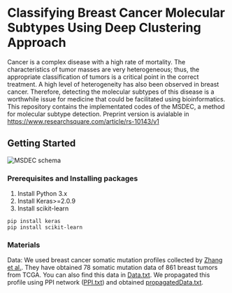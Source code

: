 
# Classifying Breast Cancer Molecular Subtypes Using Deep Clustering Approach

Cancer is a complex disease with a high rate of mortality. The characteristics of tumor masses are very heterogeneous; thus, the appropriate classification of tumors is a critical point in the correct treatment. A high level of heterogeneity has also been observed in breast cancer. Therefore, detecting the molecular subtypes of this disease is a worthwhile issue for medicine that could be facilitated using bioinformatics.
This repository contains the implementated codes of the MSDEC, a method for molecular subtype detection. Preprint version is avialable in https://www.researchsquare.com/article/rs-10143/v1

## Getting Started

![MSDEC schema](https://github.com/nrohani/MolecularSubtypes/blob/master/MSDEC%20Schema.jpg)

### Prerequisites and Installing packages

1. Install Python 3.x
2. Install Keras>=2.0.9
3. Install scikit-learn 
```
pip install keras
pip install scikit-learn   
```

### Materials

Data: We used breast cancer somatic mutation profiles collected by [Zhang et al.](https://github.com/wzhang1984/NBSS/tree/master/data). They have obtained 78 somatic mutation data of 861 breast tumors from TCGA. You can also find this data in [Data.txt](https://github.com/nrohani/MolecularSubtypes/blob/master/Data/Data.txt). We propagated this profile using PPI network ([PPI.txt](https://github.com/nrohani/MolecularSubtypes/blob/master/Data/PPI.txt)) and obtained [propagatedData.txt](https://github.com/nrohani/MolecularSubtypes/blob/master/Data/propagatedData.txt).

